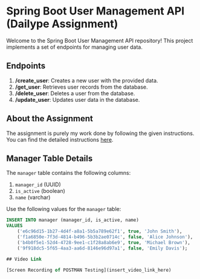 # Spring Boot User Management API (Dailype Assignment)

Welcome to the Spring Boot User Management API repository! This project implements a set of endpoints for managing user data.

## Endpoints
1. **/create_user**: Creates a new user with the provided data.
2. **/get_user**: Retrieves user records from the database.
3. **/delete_user**: Deletes a user from the database.
4. **/update_user**: Updates user data in the database.

## About the Assignment

The assignment is purely my work done by following the given instructions. You can find the detailed instructions [here](https://gist.github.com/ashwin-dailype/b2f26c7f4ca37304c921b4ef582b75c3).

## Manager Table Details

The `manager` table contains the following columns:
1. `manager_id` (UUID)
2. `is_active` (boolean)
3. `name` (varchar)

Use the following values for the `manager` table:

```sql
INSERT INTO manager (manager_id, is_active, name)
VALUES 
    ('e6c96d15-1b27-4d4f-a8a1-5b5a789e62f1', true, 'John Smith'),
    ('f1a6850e-7f3d-4814-b496-5b3b2ae0714c', false, 'Alice Johnson'),
    ('b4b0f5e1-52d4-4728-9ee1-c1f28a8ab6e9', true, 'Michael Brown'),
    ('9f918dc5-5f65-4aa3-aa6d-8146e96d97a1', false, 'Emily Davis');

## Video Link

[Screen Recording of POSTMAN Testing](insert_video_link_here)
